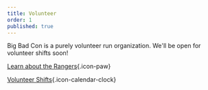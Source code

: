 ```yaml
---
title: Volunteer
order: 1
published: true
---
```


Big Bad Con is a purely volunteer run organization. We'll be open for volunteer shifts soon!

[Learn about the Rangers](https://www.bigbadcon.com/rangers/){.icon-paw}

[Volunteer Shifts](https://www.bigbadcon.com/volunteer-shifts/){.icon-calendar-clock}

